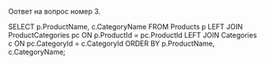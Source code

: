 Оответ на вопрос номер 3.

SELECT p.ProductName, c.CategoryName FROM Products p LEFT JOIN ProductCategories pc ON p.ProductId = pc.ProductId LEFT JOIN Categories c ON pc.CategoryId = c.CategoryId ORDER BY p.ProductName, c.CategoryName;

